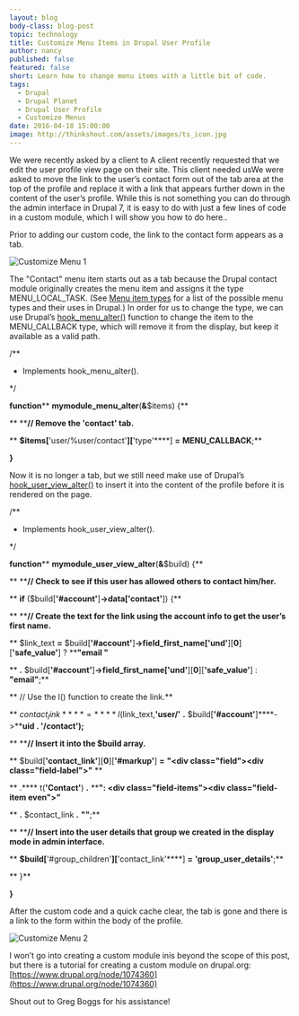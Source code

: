 ```yaml
---
layout: blog
body-class: blog-post
topic: technology
title: Customize Menu Items in Drupal User Profile
author: nancy
published: false
featured: false
short: Learn how to change menu items with a little bit of code.
tags:
  - Drupal
  - Drupal Planet
  - Drupal User Profile
  - Customize Menus
date: 2016-04-18 15:00:00
image: http://thinkshout.com/assets/images/ts_icon.jpg
---
```


We were recently asked by a client to A client recently requested that we edit the user profile view page on their site. This client needed usWe were asked to move the link to the user’s contact form out of the tab area at the top of the profile and replace it with a link that appears further down in the content of the user’s profile. While this is not something you can do through the admin interface in Drupal 7, it is easy to do with just a few lines of code in a custom module, which I will show you how to do here.. 

Prior to adding our custom code, the link to the contact form appears as a tab. 

![Customize Menu 1](/assets/images/blog/customize-menu-1.png)

The "Contact" menu item starts out as a tab because the Drupal contact module originally creates the menu item and assigns it the type MENU_LOCAL_TASK. (See [Menu item types](https://api.drupal.org/api/drupal/includes!menu.inc/group/menu_item_types/7) for a list of the possible menu types and their uses in Drupal.) In order for us to change the type, we can use Drupal’s [hook_menu_alter()](https://api.drupal.org/api/drupal/modules%21system%21system.api.php/function/hook_menu_alter/7) function to change the item to the MENU_CALLBACK type, which will remove it from the display, but keep it available as a valid path. 

/**

 * Implements hook_menu_alter().

 */

**function**** ****mymodule_menu_alter****(****&****$items) {**

**  ****// Remove the 'contact' tab.**

**  ****$items[****'user/%user/contact'****][****'type'****] ****=**** ****MENU_CALLBACK****;**

**}**

Now it is no longer a tab, but we still need make use of Drupal’s [hook_user_view_alter()](https://api.drupal.org/api/drupal/modules%21user%21user.api.php/function/hook_user_view_alter/7) to insert it into the content of the profile before it is rendered on the page.  

/**

 * Implements hook_user_view_alter().

 */

**function**** ****mymodule_user_view_alter****(****&****$build) {**

**  ****// Check to see if this user has allowed others to contact him/her.**

**  ****if**** ($build[****'#account'****]****->****data[****'contact'****]) {**

**    ****// Create the text for the link using the account info to get the user’s first name.**

**    $link_text ****=**** $build[****'#account'****]****->****field_first_name[****'und'****][****0****][****'safe_value'****] ? ****"email "**

**      ****.**** $build[****'#account'****]****->****field_first_name[****'und'****][****0****][****'safe_value'****] : ****"email"****;**

**    // Use the l() function to create the link.**

**    $contact_link ****=**** l($link_text,****'user/'**** ****.**** $build[****'#account'****]****->****uid ****.**** ****'/contact'****);**

**    ****// Insert it into the $build array.**

**    $build[****'contact_link'****][****0****][****'#markup'****] ****=**** ****"<div class=\"field\"><div class=\"field-label\">"**** **

**    .**** t(****'Contact'****) ****.**** ****":&nbsp;</div><div class=\"field-items\"><div class=\"field-item even\">"**

**    ****.**** $contact_link ****.**** ****"</div></div></div>"****;**

**    ****// Insert into the user details that group we created in the display mode in admin interface.**

**    ****$build[****'#group_children'****][****'contact_link'****] ****=**** ****'group_user_details'****;**

**  }**

**}**

After the custom code and a quick cache clear, the tab is gone and there is a link to the form within the body of the profile.

![Customize Menu 2](/assets/images/blog/customize-menu-2.png)

I won’t go into creating a custom module inis beyond the scope of this post, but there is a tutorial for creating a custom module on drupal.org: [https://www.drupal.org/node/1074360](https://www.drupal.org/node/1074360) 

Shout out to Greg Boggs for his assistance!

